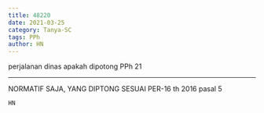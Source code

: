```yaml
---
title: 48220
date: 2021-03-25
category: Tanya-SC
tags: PPh
author: HN
---
```


perjalanan dinas apakah dipotong PPh 21

---

NORMATIF SAJA, YANG DIPTONG SESUAI PER-16 th 2016 pasal 5

`HN`
